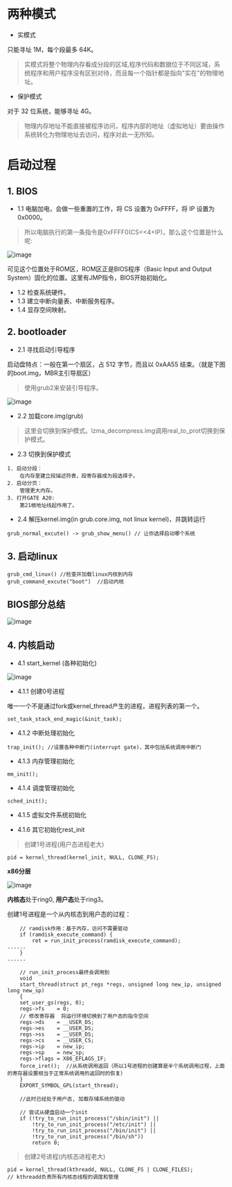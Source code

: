 # 两种模式
* 实模式

只能寻址 1M，每个段最多 64K。

> 实模式将整个物理内存看成分段的区域,程序代码和数据位于不同区域，系统程序和用户程序没有区别对待，而且每一个指针都是指向"实在"的物理地址。

* 保护模式

对于 32 位系统，能够寻址 4G。

> 物理内存地址不能直接被程序访问，程序内部的地址（虚拟地址）要由操作系统转化为物理地址去访问，程序对此一无所知。

# 启动过程

## 1. BIOS

- 1.1 电脑加电，会做一些重置的工作，将 CS 设置为 0xFFFF，将 IP 设置为 0x0000。
> 所以电脑执行的第一条指令是0xFFFF0(CS<<4+IP)，那么这个位置是什么呢:

![image](https://github.com/ingangi/blog/blob/master/img/BIOS.jpeg)

可见这个位置处于ROM区，ROM区正是BIOS程序（Basic Input and Output System）固化的位置。这里有JMP指令，BIOS开始初始化。

- 1.2 检查系统硬件。
- 1.3 建立中断向量表、中断服务程序。
- 1.4 显存空间映射。

## 2. bootloader

- 2.1 寻找启动引导程序

启动盘特点：一般在第一个扇区，占 512 字节，而且以 0xAA55 结束。（就是下图的boot.img，MBR主引导扇区）

> 使用grub2来安装引导程序。

![image](https://github.com/ingangi/blog/blob/master/img/grub.jpeg)

- 2.2 加载core.img(grub)

> 这里会切换到保护模式。lzma_decompress.img调用real_to_prot切换到保护模式。

- 2.3 切换到保护模式
```
1. 启动分段：
    在内存里建立段描述符表，段寄存器成为段选择子。
2. 启动分页：
    管理更大内存。
3. 打开GATE A20:
    第21根地址线起作用了。
```

- 2.4 解压kernel.img(in grub.core.img, not linux kernel)，并跳转运行

```
grub_normal_excute() -> grub_show_menu() // 让你选择启动哪个系统
```

## 3. 启动linux

```
grub_cmd_linux() //检查并加载linux内核到内存
grub_command_excute("boot")  //启动内核
```

## BIOS部分总结

![image](https://github.com/ingangi/blog/blob/master/img/linux_boot.jpeg)

## 4. 内核启动

- 4.1 start_kernel (各种初始化)

![image](https://github.com/ingangi/blog/blob/master/img/start_kernel.jpeg)

- 4.1.1 创建0号进程

唯一一个不是通过fork或kernel_thread产生的进程，进程列表的第一个。

```
set_task_stack_end_magic(&init_task);
```

- 4.1.2 中断处理初始化

```
trap_init(); //设置各种中断门(interrupt gate)，其中包括系统调用中断门
```

- 4.1.3 内存管理初始化

```
mm_init();
```

- 4.1.4 调度管理初始化

```
sched_init();
```

- 4.1.5 虚拟文件系统初始化

- 4.1.6 其它初始化rest_init

> 创建1号进程(用户态进程老大)

```
pid = kernel_thread(kernel_init, NULL, CLONE_FS);
```

**x86分层**

![image](https://github.com/ingangi/blog/blob/master/img/x86_layer.jpg)

**内核态**处于ring0, **用户态**处于ring3。

创建1号进程是一个从内核态到用户态的过程：

```
    // ramdisk作用：基于内存，访问不需要驱动
	if (ramdisk_execute_command) {
		ret = run_init_process(ramdisk_execute_command);
......
	}
......

	// run_init_process最终会调用到
    void
    start_thread(struct pt_regs *regs, unsigned long new_ip, unsigned long new_sp)
    {
    set_user_gs(regs, 0);
    regs->fs	= 0;
    // 修改寄存器  将运行环境切换到了用户态的指令空间
    regs->ds	= __USER_DS;
    regs->es	= __USER_DS;
    regs->ss	= __USER_DS;
    regs->cs	= __USER_CS;
    regs->ip	= new_ip;
    regs->sp	= new_sp;
    regs->flags	= X86_EFLAGS_IF;
    force_iret();  //从系统调用返回（所以1号进程的创建算是半个系统调用过程，上面的寄存器设置相当于正常系统调用的返回时的恢复）
    }
    EXPORT_SYMBOL_GPL(start_thread);
    
    //此时已经处于用户态, 加载存储系统的驱动
    
    // 尝试从硬盘启动一个init
	if (!try_to_run_init_process("/sbin/init") ||
	    !try_to_run_init_process("/etc/init") ||
	    !try_to_run_init_process("/bin/init") ||
	    !try_to_run_init_process("/bin/sh"))
		return 0;
```

> 创建2号进程(内核态进程老大)

```
pid = kernel_thread(kthreadd, NULL, CLONE_FS | CLONE_FILES);
// kthreadd负责所有内核态线程的调度和管理
```